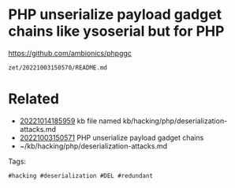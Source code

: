 # PHP unserialize payload gadget chains like ysoserial but for PHP
https://github.com/ambionics/phpggc

` zet/20221003150570/README.md `

# Related

- [20221014185959](/zet/20221014185959/README.md) kb file named kb/hacking/php/deserialization-attacks.md
- [20221003150571](/zet/20221003150571/README.md) PHP unserialize payload gadget chains
- ~/kb/hacking/php/deserialization-attacks.md

Tags:

    #hacking #deserialization #DEL #redundant
